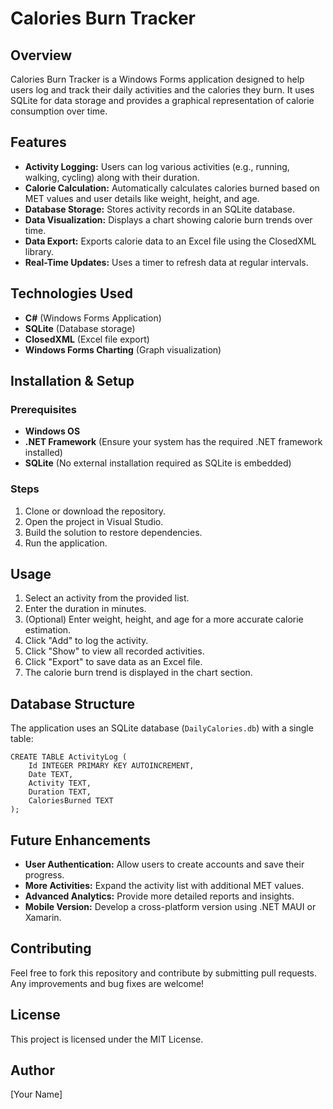 # Calories Burn Tracker

## Overview
Calories Burn Tracker is a Windows Forms application designed to help users log and track their daily activities and the calories they burn. It uses SQLite for data storage and provides a graphical representation of calorie consumption over time.

## Features
- **Activity Logging:** Users can log various activities (e.g., running, walking, cycling) along with their duration.
- **Calorie Calculation:** Automatically calculates calories burned based on MET values and user details like weight, height, and age.
- **Database Storage:** Stores activity records in an SQLite database.
- **Data Visualization:** Displays a chart showing calorie burn trends over time.
- **Data Export:** Exports calorie data to an Excel file using the ClosedXML library.
- **Real-Time Updates:** Uses a timer to refresh data at regular intervals.

## Technologies Used
- **C#** (Windows Forms Application)
- **SQLite** (Database storage)
- **ClosedXML** (Excel file export)
- **Windows Forms Charting** (Graph visualization)

## Installation & Setup
### Prerequisites
- **Windows OS**
- **.NET Framework** (Ensure your system has the required .NET framework installed)
- **SQLite** (No external installation required as SQLite is embedded)

### Steps
1. Clone or download the repository.
2. Open the project in Visual Studio.
3. Build the solution to restore dependencies.
4. Run the application.

## Usage
1. Select an activity from the provided list.
2. Enter the duration in minutes.
3. (Optional) Enter weight, height, and age for a more accurate calorie estimation.
4. Click "Add" to log the activity.
5. Click "Show" to view all recorded activities.
6. Click "Export" to save data as an Excel file.
7. The calorie burn trend is displayed in the chart section.

## Database Structure
The application uses an SQLite database (`DailyCalories.db`) with a single table:
```
CREATE TABLE ActivityLog (
    Id INTEGER PRIMARY KEY AUTOINCREMENT,
    Date TEXT,
    Activity TEXT,
    Duration TEXT,
    CaloriesBurned TEXT
);
```

## Future Enhancements
- **User Authentication:** Allow users to create accounts and save their progress.
- **More Activities:** Expand the activity list with additional MET values.
- **Advanced Analytics:** Provide more detailed reports and insights.
- **Mobile Version:** Develop a cross-platform version using .NET MAUI or Xamarin.

## Contributing
Feel free to fork this repository and contribute by submitting pull requests. Any improvements and bug fixes are welcome!

## License
This project is licensed under the MIT License.

## Author
[Your Name]

